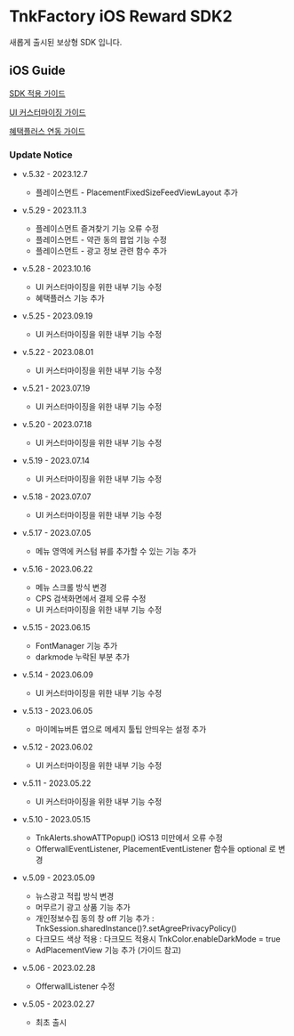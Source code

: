 # TnkFactory iOS Reward SDK2
새롭게 출시된 보상형 SDK 입니다.

## iOS Guide

[SDK 적용 가이드](./iOS_Guide.md)

[UI 커스터마이징 가이드](./UI_Customizing.md)

[혜택플러스 연동 가이드](./PayPlus_guide.md)

### Update Notice
* v.5.32 - 2023.12.7
  * 플레이스먼트 - PlacementFixedSizeFeedViewLayout 추가

* v.5.29 - 2023.11.3
  * 플레이스먼트 즐겨찾기 기능 오류 수정
  * 플레이스먼트 - 약관 동의 팝업 기능 수정
  * 플레이스먼트 - 광고 정보 관련 함수 추가
* v.5.28 - 2023.10.16
  * UI 커스터마이징을 위한 내부 기능 수정
  * 혜택플러스 기능 추가
* v.5.25 - 2023.09.19
  * UI 커스터마이징을 위한 내부 기능 수정
* v.5.22 - 2023.08.01
  * UI 커스터마이징을 위한 내부 기능 수정
* v.5.21 - 2023.07.19
  * UI 커스터마이징을 위한 내부 기능 수정
* v.5.20 - 2023.07.18
  * UI 커스터마이징을 위한 내부 기능 수정
* v.5.19 - 2023.07.14
  * UI 커스터마이징을 위한 내부 기능 수정
* v.5.18 - 2023.07.07
  * UI 커스터마이징을 위한 내부 기능 수정
* v.5.17 - 2023.07.05
  * 메뉴 영역에 커스텀 뷰를 추가할 수 있는 기능 추가
* v.5.16 - 2023.06.22
  * 메뉴 스크롤 방식 변경
  * CPS 검색화면에서 결제 오류 수정
  * UI 커스터마이징을 위한 내부 기능 수정
* v.5.15 - 2023.06.15
  * FontManager 기능 추가
  * darkmode 누락된 부분 추가
* v.5.14 - 2023.06.09
  * UI 커스터마이징을 위한 내부 기능 수정
* v.5.13 - 2023.06.05
  * 마이메뉴버튼 엽으로 메세지 툴팁 안띄우는 설정 추가 
* v.5.12 - 2023.06.02
  * UI 커스터마이징을 위한 내부 기능 수정
* v.5.11 - 2023.05.22
  * UI 커스터마이징을 위한 내부 기능 수정
* v.5.10 - 2023.05.15
  * TnkAlerts.showATTPopup() iOS13 미만에서 오류 수정
  * OfferwallEventListener, PlacementEventListener 함수들 optional 로 변경
* v.5.09 - 2023.05.09
  * 뉴스광고 적립 방식 변경
  * 머무르기 광고 상품 기능 추가
  * 개인정보수집 동의 창 off 기능 추가 : TnkSession.sharedInstance()?.setAgreePrivacyPolicy()
  * 다크모드 색상 적용 : 다크모드 적용시 TnkColor.enableDarkMode = true
  * AdPlacementView 기능 추가 (가이드 참고) 
* v.5.06 - 2023.02.28
  * OfferwallListener 수정
* v.5.05 - 2023.02.27
  * 최초 출시 

